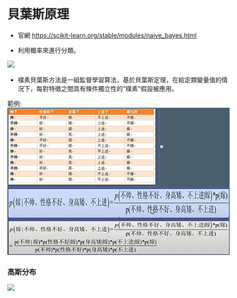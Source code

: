 # 貝葉斯原理

- 官網 https://scikit-learn.org/stable/modules/naive_bayes.html

- 利用概率來進行分類。

 <img src="http://chart.googleapis.com/chart?cht=tx&chl= P(y | x_1, \dots, x_n) = \frac{P(y) P(x_1, \dots, x_n | y)}{P(x_1, \dots, x_n)}" style="border:none;"> 
 
 
- 樸素貝葉斯方法是一組監督學習算法，基於貝葉斯定理，在給定類變量值的情況下，每對特徵之間具有條件獨立性的“樸素”假設被應用。


範例:
 <img src="樸素貝葉斯範例.jpg" style="border:none;"> 


### 高斯分布


 <img src="http://chart.googleapis.com/chart?cht=tx&chl=P(x_i \mid y) = \frac{1}{\sqrt{2\pi\sigma^2_y}} \exp\left(-\frac{(x_i - \mu_y)^2}{2\sigma^2_y}\right)" style="border:none;"> 
